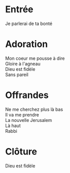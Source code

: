 # Entrée  
Je parlerai de ta bonté  
  
# Adoration   
Mon coeur me pousse à dire  
Gloire à l'agneau  
Dieu est fidèle  
Sans pareil  
  
# Offrandes  
  
Ne me cherchez plus là bas  
Il va me prendre   
La nouvelle Jerusalem  
Là haut  
Rabbi  
  
# Clôture  
Dieu est fidèle   

